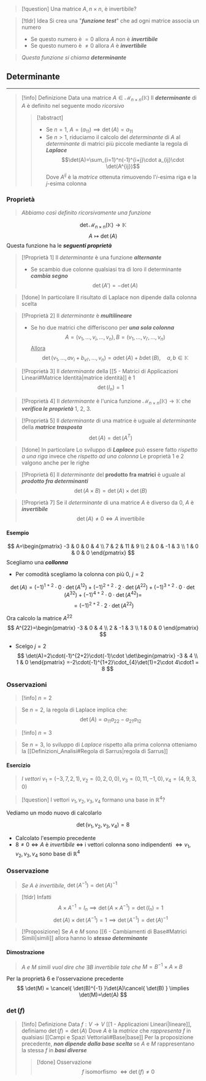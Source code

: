 >[!question] Una matrice $A, n\times n$, è invertibile?

>[!tldr] Idea
>Si crea una "***funzione test***" che ad ogni matrice associa un numero
>- Se questo numero è $=0$ allora $A$ non è ***invertibile***
>- Se questo numero è $\neq 0$ allora $A$ è ***invertibile***

>*Questa funzione si chiama* ***determinante***

## Determinante
---
>[!info] Definizione
>Data una matrice $A\in \mathcal{M}_{n\times n}(\mathbb{K})$
>Il ***determinante*** di $A$ è definito nel seguente modo *ricorsivo*
>>[!abstract] ‎ 
>>- Se $n=1$, $A=(a_{11}) \implies \det(A)=a_{11}$
>>- Se $n>1$, riduciamo il calcolo del *determinante* di $A$ al *determinante* di matrici più piccole mediante la regola di ***Laplace***
>>$$\det(A)=\sum_{i=1}^n(-1)^{i+j}\cdot a_{ij}\cdot \det(A^{ij})$$
>>Dove $A^{ij}$ è la *matrice* ottenuta rimuovendo l'$i$-esima riga e la $j$-esima colonna

###  Proprietà
>*Abbiamo così definito ricorsivamente una funzione*

$$
\det\mathcal{M}_{n\times n}(\mathbb{K})\to \mathbb{K}
$$
$$
A\mapsto \det(A)
$$
Questa funzione ha le ***seguenti proprietà***

>[!Proprietà 1]
>Il *determinante* è una funzione ***alternante***
>- Se scambio due colonne qualsiasi tra di loro il determinante ***cambia segno***
>$$\det(A')=-\det(A)$$

>[!done] In particolare
>Il risultato di Laplace non dipende dalla colonna scelta

>[!Proprietà 2]
>Il *determinante* è ***multilineare***
>- Se ho due matrici che differiscono per ***una sola colonna***
>$$A=(v_{1},\dots,v_{i},\dots,v_{n}),B=(v_{1},\dots,v_{i'},\dots,v_{n})$$
><u>Allora</u>
>$$\det(v_{1},\dots,av_{i}+b_{vi'},\dots,v_{n})=a\det(A)+b\det(B),\quad a,b\in \mathbb{K}$$

>[!Proprietà 3]
>Il *determinante* della [[5 - Matrici di Applicazioni Lineari#Matrice Identità|matrice identità]] è $1$
>$$\det(I_{n})=1$$

>[!Proprietà 4]
>Il *determinante* è l'unica funzione $\mathcal{M}_{n\times n}(\mathbb{K})\to\mathbb{K}$ che ***verifica le proprietà*** 1, 2, 3.

>[!Proprietà 5]
>Il *determinante* di una matrice è uguale al *determinante* della ***matrice trasposta***
>$$\det(A)=\det(A^T)$$

>[!done] In particolare
>Lo sviluppo di ***Laplace*** può essere fatto *rispetto a una riga* invece che *rispetto ad una colonna*
>Le proprietà 1 e 2 valgono anche per le righe

>[!Proprietà 6]
>Il *determinante* del **prodotto fra matrici** è uguale al ***prodotto fra determinanti***
>$$\det(A\times B)=\det(A)\times \det(B)$$

>[!Proprietà 7]
>Se il *determinante* di una matrice $A$ è diverso da $0$, $A$ è ***invertibile***
>$$\det(A)\neq 0 \iff A \text{ invertibile}$$


#### Esempio
$$
A=\begin{pmatrix}
-3 & 0 & 0 & 4 \\
7 & 2 & 11 & 9 \\
2 & 0 & -1 & 3 \\
1 & 0 & 0 & 0
\end{pmatrix}
$$
Scegliamo una ***collonna***
- Per comodità scegliamo la colonna con più $0$, $j=2$

$$
\det(A)=(-1)^{1+2}\cdot0\cdot\det(A^{12})+(-1)^{2+2}\cdot2\cdot\det(A^{22})+(-1)^{3+2}\cdot0\cdot\det(A^{32})+(-1)^{4+2}\cdot0\cdot\det(A^{42})=
$$
$$
=(-1)^{2+2}\cdot2\cdot\det(A^{22})
$$

Ora calcolo la matrice $A^{22}$
$$
A^{22}=\begin{pmatrix}
-3 & 0 & 4 \\
2 & -1 & 3 \\
1 & 0 & 0
\end{pmatrix}
$$
- Scelgo $j=2$
$$
\det(A)=2\cdot(-1)^{2+2}\cdot(-1)\cdot \det\begin{pmatrix}
-3 & 4 \\
1 & 0
\end{pmatrix}
=-2\cdot(-1)^{1+2}\cdot_{4}\det(1)=2\cdot 4\cdot1 = 8
$$

### Osservazioni
>[!info] $n=2$

>Se $n=2$, la regola di Laplace implica che:
$$\det(A)=a_{11}a_{22}-a_{21}a_{12}$$


>[!info] $n=3$

> Se $n=3$, lo sviluppo di *Laplace* rispetto alla prima colonna otteniamo la [[Definizioni_Analisi#Regola di Sarrus|regola di Sarrus]]

#### Esercizio
>*I vettori* $v_{1}=(-3,7,2,1), v_{2}=(0,2,0,0), v_{3}=(0,11,-1,0),v_{4}=(4,9,3,0)$

>[!question] I vettori $v_{1},v_{2},v_{3},v_{4}$ formano una base in $\mathbb{R}^4$?

Vediamo un modo nuovo di calcolarlo

$$
\det(v_{1},v_{2},v_{3},v_{4})=8
$$
- Calcolato l'esempio precedente
- $8\neq 0\iff A$ è *invertibile* $\iff$ i vettori colonna sono indipendenti $\iff v_{1},v_{2},v_{3},v_{4}$ sono base di $\mathbb{R}^4$

### Osservazione
>*Se* $A$ *è invertibile,* $\det(A^{-1})=\det(A)^{-1}$

>[!tldr] Infatti
>$$A\times A^{-1} = I_{n}\implies \det(A\times A^{-1}) = \det(I_{n})=1$$
>$$\det(A)\times \det(A^{-1})=1 \implies \det(A^{-1})=\det(A)^{-1}$$

>[!Proposizione]
>Se $A$ e $M$ sono [[6 - Cambiamenti di Base#Matrici Simili|simili]] allora hanno lo ***stesso determinante***

#### Dimostrazione
>$A$ *e* $M$ *simili* *vuol dire che* $\exists B$ *invertibile tale che* $M=B^{-1}\times A \times B$

Per la proprietà 6 e l'osservazione precedente
$$
\det(M) = \cancel{ \det(B)^{-1} }\det(A)\cancel{ \det(B) } \implies \det(M)=\det(A)
$$
### $\det(f)$
>[!info] Definizione
>Data $f:V\to V$ [[1 - Applicazioni Lineari|lineare]], definiamo $\det(f)=\det(A)$
>Dove $A$ è la *matrice* che *rappresenta* $f$ in qualsiasi [[Campi e Spazi Vettoriali#Base|base]]
>Per la proposizione precedente, ***non dipende dalla base scelta*** se $A$ e $M$ rappresentano la stessa $f$ in ***basi diverse***
>>[!done] Osservazione
>>$$f\text{ isomorfismo }\iff \det(f)\neq 0$$

